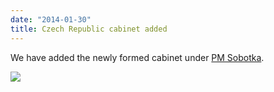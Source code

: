 ```yaml
---
date: "2014-01-30"
title: Czech Republic cabinet added
---
```


We have added the newly formed cabinet under [PM Sobotka](http://dev.parlgov.org/data/cze/cabinet-party/2014-01-17/).

![](/images/parliament-sweden.jpg)
